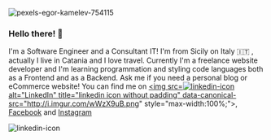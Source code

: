 ![pexels-egor-kamelev-754115](https://user-images.githubusercontent.com/65085829/96905581-ea18a400-1498-11eb-8f3b-a8bae21c4bfa.jpg)

### Hello there! 👋

I'm a Software Engineer and a Consultant IT! I'm from Sicily on Italy 🇮🇹 , actually I live in Catania and I love travel. Currently I'm a freelance website developer and I'm learning programmation and styling code languages both as a Frontend and as a Backend.
Ask me if you need a personal blog or eCommerce website!
You can find me on <a href="https://www.linkedin.com/in/gianmarcopolizzi/" rel="nofollow"><img src=![linkedin-icon]("https://user-images.githubusercontent.com/65085829/96911615-5dbeaf00-14a1-11eb-8821-13ef66296fe5.png") alt="LinkedIn" title="linkedin icon without padding" data-canonical-src="http://i.imgur.com/wWzX9uB.png" style="max-width:100%;"></a>, <a href="https://www.facebook.com/gianmarco.polizzi.3/" rel="nofollow">Facebook</a> and <a href="https://www.instagram.com/gianpolizzi/?hl=it" rel="nofollow">Instagram</a>

![linkedin-icon](https://user-images.githubusercontent.com/65085829/96911615-5dbeaf00-14a1-11eb-8821-13ef66296fe5.png)
<!--
**GianPolizzi/GianPolizzi** is a ✨ _special_ ✨ repository because its `README.md` (this file) appears on your GitHub profile.

Here are some ideas to get you started:

- 🔭 I’m currently working on ...
- 🌱 I’m currently learning ...
- 👯 I’m looking to collaborate on ...
- 🤔 I’m looking for help with ...
- 💬 Ask me about ...
- 📫 How to reach me: ...
- 😄 Pronouns: ...
- ⚡ Fun fact: ...
-->
